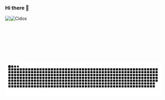 ### Hi there 👋

<a href="https://github.com/cidosx" alt="cidosx's github stats">
    <img align="left" height="151em" src="https://github-readme-stats.vercel.app/api?username=cidosx&hide_title=true&hide_border=true&show_icons=true&include_all_commits=true&line_height=21&theme=dracula&locale=en" />
</a>

<div style="display: inline_block">
    <img align="" height="149em" alt="Cidos" src="https://media1.giphy.com/media/jkSvCVEXWlOla/giphy.gif" style="border-radius: 5px;">
</div>

<br/>

  ![Snake animation](https://github.com/cidosx/cidosx/blob/output/github-contribution-grid-snake.svg)

<!--
**cidosx/cidosx** is a ✨ _special_ ✨ repository because its `README.md` (this file) appears on your GitHub profile.

Here are some ideas to get you started:

- 🔭 I’m currently working on ...
- 🌱 I’m currently learning ...
- 👯 I’m looking to collaborate on ...
- 🤔 I’m looking for help with ...
- 💬 Ask me about ...
- 📫 How to reach me: ...
- 😄 Pronouns: ...
- ⚡ Fun fact: ...
-->
